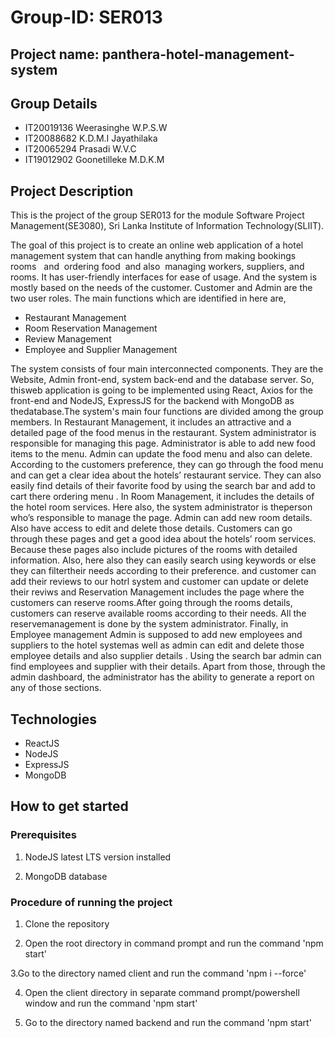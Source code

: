 # Group-ID: SER013
## Project name: panthera-hotel-management-system
## Group Details

* IT20019136 Weerasinghe W.P.S.W
* IT20088682 K.D.M.I Jayathilaka
* IT20065294 Prasadi W.V.C
* IT19012902 Goonetilleke M.D.K.M

## Project Description

This is the project of the group SER013 for the module Software Project Management(SE3080), Sri Lanka Institute of Information Technology(SLIIT).


The goal of this project is to create an online web application of a hotel management system that can handle anything from making bookings rooms   and  ordering food  and also  managing workers, suppliers, and rooms. It has user-friendly interfaces for ease of usage. And the system is mostly based on the needs of the customer. Customer and Admin are the two user roles. The main functions which are identified in here are,

* Restaurant Management
* Room Reservation  Management
* Review Management
* Employee and Supplier Management


The system consists of four main interconnected components. They are the Website, Admin front-end, system back-end and the database server. So, thisweb application is going to be implemented using React, Axios for the front-end and NodeJS, ExpressJS for the backend with MongoDB as thedatabase.The system's main four functions are divided among the group members. In Restaurant Management, it includes an attractive and a detailed page of the food menus in the restaurant. System administrator is responsible for managing this page. Administrator is able to add new food items to the menu. Admin can update the food menu and also can delete. According to the customers preference, they can go through the food menu and can get a clear idea about the hotels’ restaurant service. They can also easily find details of their favorite food by using the search bar and add to cart there ordering menu . In Room Management, it includes the details of the hotel room services. Here also, the system administrator is theperson who’s responsible to manage the page. Admin can add new room  details. Also have access to edit and delete those details.
Customers can go through these pages and get a good idea about the hotels’ room  services. Because these pages also include pictures of the rooms  with detailed information. Also, here also they can easily search using keywords or else they can filtertheir needs according to their preference. and customer can add their reviews to our hotrl system and customer can  update or delete their reviws and   Reservation Management includes the page where the customers can reserve rooms.After going through the rooms details, customers can reserve available rooms according to their needs. All the reservemanagement is done by the system administrator. Finally, in Employee management Admin is supposed to add new employees and suppliers  to the hotel systemas well as admin can edit and delete those employee details and also  supplier details . Using the search bar admin can find employees  and supplier with their details. Apart from those, through the admin dashboard, the administrator has the ability to generate a report on any of those sections.

## Technologies

* ReactJS
* NodeJS
* ExpressJS
* MongoDB

## How to get started
### Prerequisites

1. NodeJS latest LTS version installed

2. MongoDB database

### Procedure of running the project

1. Clone the repository

2. Open the root directory in command prompt and run the command 'npm start'

  3.Go to the directory named client  and run the command 'npm i --force'

4. Open the client directory in separate command prompt/powershell window and run the command 'npm start'

5. Go to the directory named backend  and run the command 'npm start'
